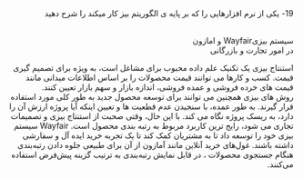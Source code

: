 <div dir="rtl">
19- یکی از نرم افزارهایی را که بر پایه ی الگوریتم بیز کار میکند را شرح دهید 

 
<br/> 
<br/>
 
سیستم بیزیWayfair  و امازون
<br/> 
 در امور تجارت و بازرگانی
<br/> 
 
استنتاج بیزی یک تکنیک علم داده محبوب برای مشاغل است، به ویژه برای تصمیم گیری قیمت. کسب و کارها می توانند قیمت محصولات را بر اساس اطلاعات میدانی مانند قیمت های خرده فروشی و عمده فروشی، اندازه بازار و سهم بازار تعیین کنند.
 <br/> 
روش های بیزی همچنین می توانند برای توسعه محصول جدید به طور کلی مورد استفاده قرار گیرند. به طور عمده، با سنجیدن عدم قطعیت ها و تعیین اینکه آیا پروژه ارزش آن را دارد، به ریسک پروژه نگاه می کند.
با این حال، وقتی صحبت از استنتاج بیزی و تصمیمات تجاری می شود، رایج ترین کاربرد مربوط به رتبه بندی محصول است. Wayfair سیستم بیزی خود را توسعه داد تا به مشتریان کمک کند تا یک تجربه خرید ایده آل و سفارشی داشته باشند. غول‌های خرید آنلاین مانند آمازون از آن برای طبیعی جلوه دادن رتبه‌بندی هنگام جستجوی محصولات ، در قابل نمایش رتبه‌بندی  به ترتیب گزینه پیش‌فرض استفاده می‌کنند.
<br/>

</div>

